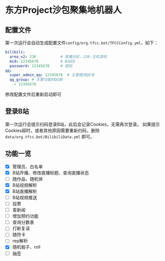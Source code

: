 # 东方Project沙包聚集地机器人

## 配置文件

第一次运行会自动生成配置文件`config/org.tfcc.bot/TFCCConfig.yml`，如下：

```yaml
bilibili:
  area_v2: 236           # 直播分区，236-主机游戏
  mid: 12345678          # B站ID
  password: 12345678     # 密码
qq:
  super_admin_qq: 12345678  # 主管理员QQ号
  qq_group: # 主要功能的QQ群
    - 12345678
```

修改配置文件后重新启动即可

## 登录B站

第一次运行会提示扫码登录B站，此后会记录Cookies，无需再次登录。
如果提示Cookies超时，或者其他原因需要重新扫码，删除 `data/org.tfcc.bot/BilibiliData.yml` 即可。

## 功能一览

- [x] 管理员、白名单
- [x] B站开播、修改直播标题、查询直播状态
- [ ] 随作品、随机体
- [x] B站视频解析
- [x] B站直播解析
- [ ] B站视频推送
- [ ] 投票
- [ ] 查新闻
- [ ] 增加预约功能
- [ ] 查询分数表
- [ ] 打断复读
- [ ] 随符卡
- [ ] rep解析
- [x] 随机骰子、roll
- [ ] 抽签